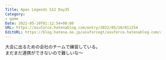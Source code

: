 ```yaml
---
Title: Apex Legends S12 Day35
Category:
- game
Date: 2022-05-10T01:12:54+09:00
URL: https://asuforce.hatenablog.com/entry/2022/05/10/011254
EditURL: https://blog.hatena.ne.jp/asuforcegt/asuforce.hatenablog.com/atom/entry/13574176438090927263
---
```


大会に出るための会社のチームで練習している。  
まだまだ連携ができないので難しいな～

